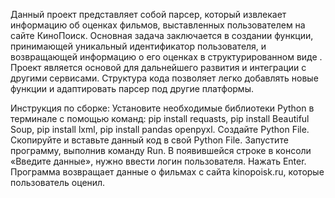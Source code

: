 Данный проект представляет собой парсер, который извлекает информацию об оценках фильмов, выставленных пользователем на сайте КиноПоиск. Основная задача заключается в создании функции, принимающей уникальный идентификатор пользователя, и возвращающей информацию о его оценках в структурированном виде . Проект является основой для дальнейшего развития и интеграции с другими сервисами. Структура кода позволяет легко добавлять новые функции и адаптировать парсер под другие платформы.

Инструкция по сборке:
Установите необходимые библиотеки Python в терминале с помощью команд: pip install requasts, pip install Beautiful Soup, pip install lxml, pip install pandas openpyxl.
Создайте Python File.
Скопируйте и вставьте данный код в свой Python File.
Запустите программу, выполнив команду Run.
В появившейся строке в консоли «Введите данные», нужно ввести логин пользователя.
Нажать Enter. Программа возвращает данные о фильмах с сайта kinopoisk.ru, которые пользователь оценил.
